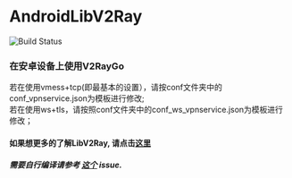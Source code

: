 # AndroidLibV2Ray

![Build Status](https://api.travis-ci.org/xiaokangwang/AndroidLibV2ray.svg?branch=master)

### 在安卓设备上使用V2RayGo
若在使用vmess+tcp(即最基本的设置），请按conf文件夹中的conf_vpnservice.json为模板进行修改;<br>
若在使用ws+tls，请按照conf文件夹中的conf_ws_vpnservice.json为模板进行修改；
#### 如果想更多的了解LibV2Ray, 请点击[这里](https://github.com/xiaokangwang/LibV2Ray-Doc/blob/master/configure.dot)
##### 需要自行编译请参考 [这个](https://github.com/xiaokangwang/V2RayGO/issues/1) issue. 
